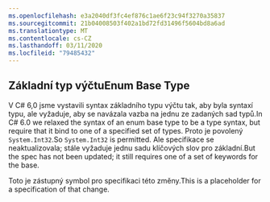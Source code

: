 ```yaml
---
ms.openlocfilehash: e3a2040df3fc4ef876c1ae6f23c94f3270a35837
ms.sourcegitcommit: 21b04008503f402a1bd72fd31496f5604bd8a6ad
ms.translationtype: MT
ms.contentlocale: cs-CZ
ms.lasthandoff: 03/11/2020
ms.locfileid: "79485432"
---
```

## <a name="enum-base-type"></a><span data-ttu-id="13eb5-101">Základní typ výčtu</span><span class="sxs-lookup"><span data-stu-id="13eb5-101">Enum Base Type</span></span>

<span data-ttu-id="13eb5-102">V C# 6,0 jsme vystavili syntax základního typu výčtu tak, aby byla syntaxí typu, ale vyžaduje, aby se navázala vazba na jednu ze zadaných sad typů.</span><span class="sxs-lookup"><span data-stu-id="13eb5-102">In C# 6.0 we relaxed the syntax of an enum base type to be a type syntax, but require that it bind to one of a specified set of types.</span></span> <span data-ttu-id="13eb5-103">Proto je povolený `System.Int32`.</span><span class="sxs-lookup"><span data-stu-id="13eb5-103">So `System.Int32` is permitted.</span></span> <span data-ttu-id="13eb5-104">Ale specifikace se neaktualizovala; stále vyžaduje jednu sadu klíčových slov pro základní.</span><span class="sxs-lookup"><span data-stu-id="13eb5-104">But the spec has not been updated; it still requires one of a set of keywords for the base.</span></span>

<span data-ttu-id="13eb5-105">Toto je zástupný symbol pro specifikaci této změny.</span><span class="sxs-lookup"><span data-stu-id="13eb5-105">This is a placeholder for a specification of that change.</span></span>
